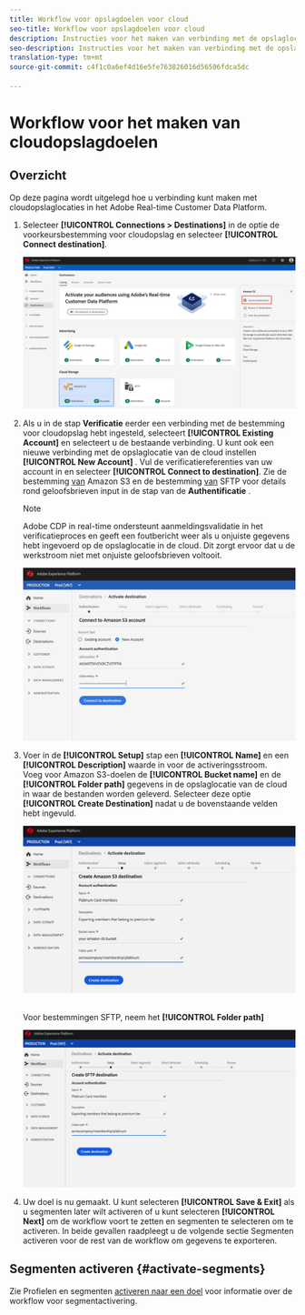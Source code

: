 ```yaml
---
title: Workflow voor opslagdoelen voor cloud
seo-title: Workflow voor opslagdoelen voor cloud
description: Instructies voor het maken van verbinding met de opslaglocaties van uw cloud
seo-description: Instructies voor het maken van verbinding met de opslaglocaties van uw cloud
translation-type: tm+mt
source-git-commit: c4f1c0a6ef4d16e5fe763826016d56506fdca5dc

---
```



# Workflow voor het maken van cloudopslagdoelen

## Overzicht

Op deze pagina wordt uitgelegd hoe u verbinding kunt maken met cloudopslaglocaties in het Adobe Real-time Customer Data Platform.

1. Selecteer **[!UICONTROL Connections > Destinations]** in de optie de voorkeursbestemming voor cloudopslag en selecteer **[!UICONTROL Connect destination]**.

   ![Verbinding maken met bestemming voor cloudopslag](/help/rtcdp/destinations/assets/connect-cloud-destination.png)

1. Als u in de stap **Verificatie** eerder een verbinding met de bestemming voor cloudopslag hebt ingesteld, selecteert **[!UICONTROL Existing Account]** en selecteert u de bestaande verbinding. U kunt ook een nieuwe verbinding met de opslaglocatie van de cloud instellen **[!UICONTROL New Account]** . Vul de verificatiereferenties van uw account in en selecteer **[!UICONTROL Connect to destination]**. Zie de bestemming [van](/help/rtcdp/destinations/amazon-s3-destination.md) Amazon S3 en de bestemming [van](/help/rtcdp/destinations/sftp-destination.md) SFTP voor details rond geloofsbrieven input in de stap van de **Authentificatie** .

   >[!NOTE]
   >
   >Adobe CDP in real-time ondersteunt aanmeldingsvalidatie in het verificatieproces en geeft een foutbericht weer als u onjuiste gegevens hebt ingevoerd op de opslaglocatie in de cloud. Dit zorgt ervoor dat u de werkstroom niet met onjuiste geloofsbrieven voltooit.

   ![Verbinding maken met bestemming voor cloudopslag - verificatiestap](/help/rtcdp/destinations/assets/cloud-destinations-authentication-step.png)

1. Voer in de **[!UICONTROL Setup]** stap een **[!UICONTROL Name]** en een **[!UICONTROL Description]** waarde in voor de activeringsstroom. <br>
Voeg voor Amazon S3-doelen de **[!UICONTROL Bucket name]** en de **[!UICONTROL Folder path]** gegevens in de opslaglocatie van de cloud in waar de bestanden worden geleverd. Selecteer deze optie **[!UICONTROL Create Destination]** nadat u de bovenstaande velden hebt ingevuld.

   ![Verbinding maken met Amazon S3-bestemming voor cloudopslag - verificatiestap](/help/rtcdp/destinations/assets/cloud-destinations-setup-step.png)



   <br>Voor bestemmingen SFTP, neem het **[!UICONTROL Folder path]**

   ![Verbinding maken met SFTP-cloudopslagbestemming - verificatiestap](/help/rtcdp/destinations/assets/sftp-destinations-setup-step.png)

1. Uw doel is nu gemaakt. U kunt selecteren **[!UICONTROL Save & Exit]** als u segmenten later wilt activeren of u kunt selecteren **[!UICONTROL Next]** om de workflow voort te zetten en segmenten te selecteren om te activeren. In beide gevallen raadpleegt u de volgende sectie Segmenten [](#activate-segments)activeren voor de rest van de workflow om gegevens te exporteren.

## Segmenten activeren {#activate-segments}

Zie Profielen en segmenten [activeren naar een doel](/help/rtcdp/destinations/activate-destinations.md) voor informatie over de workflow voor segmentactivering.